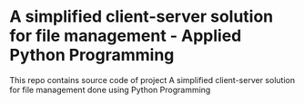 # A simplified client-server solution for file management - Applied Python Programming
 This repo contains source code of project A simplified client-server solution for file management  done using Python Programming
